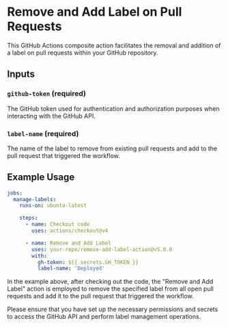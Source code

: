 # Remove and Add Label on Pull Requests

This GitHub Actions composite action facilitates the removal and addition of a label on pull requests within your GitHub repository.

## Inputs

### `github-token` (required)
The GitHub token used for authentication and authorization purposes when interacting with the GitHub API.

### `label-name` (required)
The name of the label to remove from existing pull requests and add to the pull request that triggered the workflow.

## Example Usage
```yaml
jobs:
  manage-labels:
    runs-on: ubuntu-latest

    steps:
      - name: Checkout code
        uses: actions/checkout@v4

      - name: Remove and Add Label
        uses: your-repo/remove-add-label-action@v5.0.0
        with:
          gh-token: ${{ secrets.GH_TOKEN }}
          label-name: 'Deployed'
```

In the example above, after checking out the code, the "Remove and Add Label" action is employed to remove the specified label from all open pull requests and add it to the pull request that triggered the workflow.

Please ensure that you have set up the necessary permissions and secrets to access the GitHub API and perform label management operations.